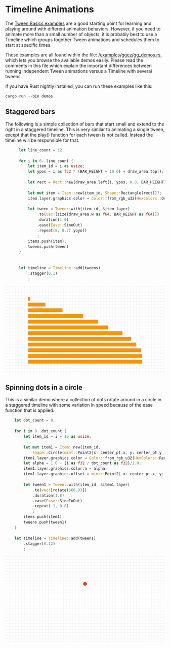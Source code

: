 # Timeline Animations

The [Tween Basics examples](1-basics.md) are a good starting point for learning and playing around with different animation behaviors. However, if you need to animate more than a small number of objects, it is probably best to use a Timeline which groups together Tween animations and schedules them to start at specific times. 

These examples are all found within the file: [/examples/ggez/gg_demos.rs](https://github.com/wasm-network/tweek-rust/blob/master/examples/ggez/gg_demos.rs), which lets you browse the available demos easily. Please read the comments in this file which explain the important differences between running independent Tween animations versus a Timeline with several tweens. 

If you have Rust nightly installed, you can run these examples like this:

```
cargo run --bin demos 
```


## Staggered bars 
The following is a simple collection of bars that start small and extend to the right in a staggered timeline. This is very similar to animating a single tween, except that the play() function for each tween is not called. Instead the timeline will be responsible for that.

```rust
      let line_count = 12;

      for i in 0..line_count {
          let item_id = i as usize;
          let ypos = i as f32 * (BAR_HEIGHT + 10.0) + draw_area.top();

          let rect = Rect::new(draw_area.left(), ypos, 0.0, BAR_HEIGHT);

          let mut item = Item::new(item_id, Shape::Rectangle(rect))?;
          item.layer.graphics.color = Color::from_rgb_u32(HexColors::Orange);

          let tween = Tween::with(item_id, &item.layer)
              .to(vec![size(draw_area.w as f64, BAR_HEIGHT as f64)])
              .duration(1.0)
              .ease(Ease::SineOut)
              .repeat(8, 0.2).yoyo()
              ;
          items.push(item);
          tweens.push(tween)
      }


      let timeline = Timeline::add(tweens)
          .stagger(0.1)
          ;
```

![Timeline bars](demos/timeline-bars-hd.gif)

## Spinning dots in a circle

This is a similar demo where a collection of dots rotate around in a circle in a staggered timeline with some variation in speed because of the ease function that is applied. 

```rust
    let dot_count = 8;

    for i in 0..dot_count {
        let item_id = i + 10 as usize;

        let mut item1 = Item::new(item_id, 
			Shape::Circle(mint::Point2{x: center_pt.x, y: center_pt.y - scene_radius}, dot_radius))?;
        item1.layer.graphics.color = Color::from_rgb_u32(HexColors::Red);
        let alpha = 1.0 - (i as f32 / dot_count as f32)/2.0;
        item1.layer.graphics.color.a = alpha;
        item1.layer.graphics.offset = mint::Point2{ x: center_pt.x, y: center_pt.y };

        let tween1 = Tween::with(item_id, &item1.layer)
            .to(vec![rotate(360.0)])
            .duration(1.8)
            .ease(Ease::SineInOut)
            .repeat(-1, 0.8)
            ;
        items.push(item1);
        tweens.push(tween1)
    }

    let timeline = Timeline::add(tweens)
        .stagger(0.12)
        ;
```
![Spinning dots](demos/circle-spinner-hd.gif)


